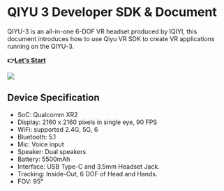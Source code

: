# QIYU 3 Developer SDK & Document
QIYU-3 is an all-in-one 6-DOF VR headset produced by IQIYI, this document introduces how to use Qiyu VR SDK to create VR applications running on the QIYU-3.

**:point_right:[Let's Start](https://github.com/iQIYIVR/QIYU_VR_v3/wiki)**

![](https://github.com/iQIYIVR/QIYU_VR_v3/blob/main/img/home.about.qiyu3.device.png)

## Device Specification

* SoC: Qualcomm XR2
* Display: 2160 x 2160 pixels in single eye, 90 FPS
* WiFi: supported 2.4G, 5G, 6
* Bluetooth: 5.1
* Mic: Voice input
* Speaker: Dual speakers
* Battery: 5500mAh
* Interface: USB Type-C and 3.5mm Headset Jack.
* Tracking: Inside-Out, 6 DOF of Head and Hands.
* FOV: 95°

